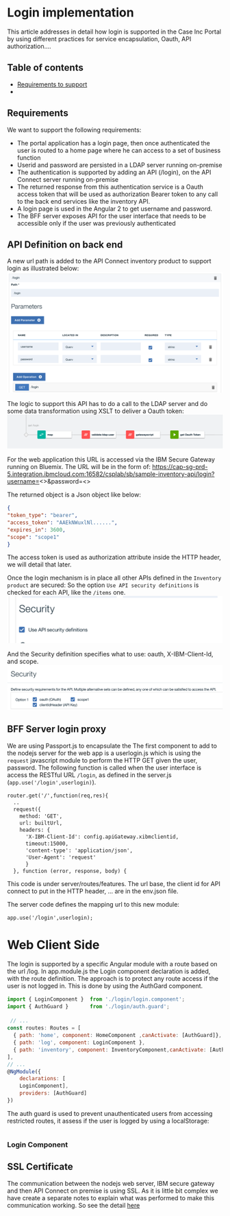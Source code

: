 # Login implementation
This article addresses in detail how login is supported in the Case Inc Portal by using different practices for service encapsulation, Oauth, API authorization....

## Table of contents
* [Requirements to support](https://github.com/ibm-cloud-architecture/refarch-caseinc-app/blob/master/docs/login.md#requirements)
* 

## Requirements
We want to support the following requirements:
* The portal application has a login page, then once authenticated the user is routed to a home page where he can access to a set of business function
* Userid and password are persisted in a LDAP server running on-premise
* The authentication is supported by adding an API (/login), on the API Connect server running on-premise
* The returned response from this authentication service is a Oauth access token that will be used as authorization Bearer token to any call to the back end services like the inventory API.
* A login page is used in the Angular 2 to get username and password.
* The BFF server exposes API for the user interface that needs to be accessible only if the user was previously authenticated

## API Definition on back end
A new url path is added to the API Connect inventory product to support login as illustrated below:
![](api-login-path.png)  

The logic to support this API has to do a call to the LDAP server and do some data transformation using XSLT to deliver a Oauth token:  
![](api-login-assemble.png)  

For the web application this URL is accessed via the IBM Secure Gateway running on Bluemix. The URL will be in the form of: https://cap-sg-prd-5.integration.ibmcloud.com:16582/csplab/sb/sample-inventory-api/login?username=<>&password=<>

The returned object is a Json object like below:
```Json
{
"token_type": "bearer",
"access_token": "AAEkNWuxlNl......",
"expires_in": 3600,
"scope": "scope1"
}
```
The access token is used as authorization attribute inside the HTTP header, we will detail that later.

Once the login mechanism is in place all other APIs defined in the `Inventory product` are secured: So the option `Use API security definitions` is checked for each API, like the `/items` one.
![](api-security.png)  

And the Security definition specifies what to use: oauth, X-IBM-Client-Id, and scope.
![](api-security-reqs.png)  


## BFF Server login proxy
We are using Passport.js to encapsulate the
The first component to add to the nodejs server for the web app is a userlogin.js which is using the `request` javascript module to perform the HTTP GET given the user, password. The following function is called when the user interface is access the RESTful URL `/login`, as defined in the server.js (`app.use('/login',userlogin)`).

```
router.get('/',function(req,res){
  ..
  request({
    method: 'GET',
    url: builtUrl,
    headers: {
      'X-IBM-Client-Id': config.apiGateway.xibmclientid,
      timeout:15000,
      'content-type': 'application/json',
      'User-Agent': 'request'
      }
  }, function (error, response, body) {

```
This code is under server/routes/features. The url base, the client id for API connect to put in the HTTP header, ... are in the env.json file.

The server code defines the mapping url to this new module:
```
app.use('/login',userlogin);
```


# Web Client Side
The login is supported by a specific Angular module with a route based on the url /log. In app.module.js the Login component declaration is added, with the route definition. The approach is to protect any route access if the user is not logged in. This is done by using the AuthGard component.

```javascript
import { LoginComponent }  from './login/login.component';
import { AuthGuard }       from './login/auth.guard';

 // ...
const routes: Routes = [
  { path: 'home', component: HomeComponent ,canActivate: [AuthGuard]},
  { path: 'log', component: LoginComponent },
  { path: 'inventory', component: InventoryComponent,canActivate: [AuthGuard]},
],
// ...
@NgModule({
    declarations: [
    LoginComponent],
    providers: [AuthGuard]
})
```  

The auth guard is used to prevent unauthenticated users from accessing restricted routes, it assess if the user is logged by using a localStorage:
```
```

### Login Component


## SSL Certificate
The communication between the nodejs web server, IBM secure gateway and then API Connect on premise is using SSL. As it is little bit complex we have create a separate notes to explain what was performed to make this communication working. So see the detail [here](ssl.md)
